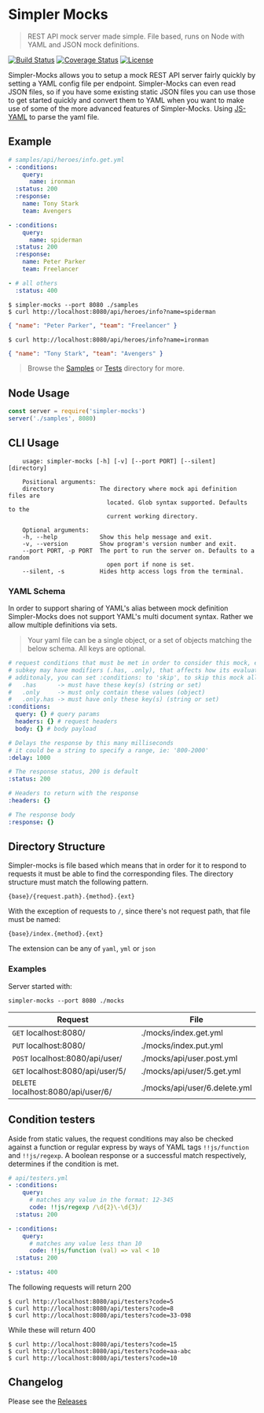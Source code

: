 # Simpler Mocks

> REST API mock server made simple. File based, runs on Node with YAML and JSON mock definitions.

[![Build Status](https://travis-ci.org/RonaldJerez/simpler-mocks.svg?branch=master)](https://travis-ci.org/RonaldJerez/simpler-mocks)
[![Coverage Status](https://coveralls.io/repos/github/RonaldJerez/simpler-mocks/badge.svg?branch=master)](https://coveralls.io/github/RonaldJerez/simpler-mocks?branch=master)
[![License](https://img.shields.io/badge/license-MIT-blue.svg)](LICENSE)

Simpler-Mocks allows you to setup a mock REST API server fairly quickly by setting a YAML config file per endpoint. Simpler-Mocks can even read JSON files, so if you have some existing static JSON files you can use those to get started quickly and convert them to YAML when you want to make use of some of the more advanced features of Simpler-Mocks. Using [JS-YAML](https://github.com/nodeca/js-yaml) to parse the yaml file.

## Example

```yaml
# samples/api/heroes/info.get.yml
- :conditions:
    query:
      name: ironman
  :status: 200
  :response:
    name: Tony Stark
    team: Avengers

- :conditions:
    query:
      name: spiderman
  :status: 200
  :response:
    name: Peter Parker
    team: Freelancer

- # all others
  :status: 400
```

```
$ simpler-mocks --port 8080 ./samples
$ curl http://localhost:8080/api/heroes/info?name=spiderman
```

```json
{ "name": "Peter Parker", "team": "Freelancer" }
```

```
$ curl http://localhost:8080/api/heroes/info?name=ironman
```

```json
{ "name": "Tony Stark", "team": "Avengers" }
```

> Browse the [Samples](samples/) or [Tests](tests/) directory for more.

## Node Usage

```js
const server = require('simpler-mocks')
server('./samples', 8080)
```

## CLI Usage

```
    usage: simpler-mocks [-h] [-v] [--port PORT] [--silent] [directory]

    Positional arguments:
    directory             The directory where mock api definition files are
                            located. Glob syntax supported. Defaults to the
                            current working directory.

    Optional arguments:
    -h, --help            Show this help message and exit.
    -v, --version         Show program's version number and exit.
    --port PORT, -p PORT  The port to run the server on. Defaults to a random
                            open port if none is set.
    --silent, -s          Hides http access logs from the terminal.
```

### YAML Schema

In order to support sharing of YAML's alias between mock definition Simpler-Mocks does not support YAML's multi document syntax. Rather we allow multiple definitions via sets.

> Your yaml file can be a single object, or a set of objects matching the below schema. All keys are optional.

```yaml
# request conditions that must be met in order to consider this mock, each
# subkey may have modifiers (.has, .only), that affects how its evaluated.
# additonaly, you can set :conditions: to 'skip', to skip this mock all together.
#   .has      -> must have these key(s) (string or set)
#   .only     -> must only contain these values (object)
#   .only.has -> must have only these key(s) (string or set)
:conditions:
  query: {} # query params
  headers: {} # request headers
  body: {} # body payload

# Delays the response by this many milliseconds
# it could be a string to specify a range, ie: '800-2000'
:delay: 1000

# The response status, 200 is default
:status: 200

# Headers to return with the response
:headers: {}

# The response body
:response: {}
```

## Directory Structure

Simpler-mocks is file based which means that in order for it to respond to requests it must be able to find the corresponding files. The directory structure must match the following pattern.

`{base}/{request.path}.{method}.{ext}`

With the exception of requests to `/`, since there's not request path, that file must be named:

`{base}/index.{method}.{ext}`

The extension can be any of `yaml`, `yml` or `json`

### Examples

Server started with:

```
simpler-mocks --port 8080 ./mocks
```

| Request                             | File                          |
| ----------------------------------- | ----------------------------- |
| `GET` localhost:8080/               | ./mocks/index.get.yml         |
| `PUT` localhost:8080/               | ./mocks/index.put.yml         |
| `POST` localhost:8080/api/user/     | ./mocks/api/user.post.yml     |
| `GET` localhost:8080/api/user/5/    | ./mocks/api/user/5.get.yml    |
| `DELETE` localhost:8080/api/user/6/ | ./mocks/api/user/6.delete.yml |

## Condition testers

Aside from static values, the request conditions may also be checked against a function or regular express by ways of YAML tags `!!js/function` and `!!js/regexp`. A boolean response or a successful match respectively, determines if the condition is met.

```yaml
# api/testers.yml
- :conditions:
    query:
      # matches any value in the format: 12-345
      code: !!js/regexp /\d{2}\-\d{3}/
  :status: 200

- :conditions:
    query:
      # matches any value less than 10
      code: !!js/function (val) => val < 10
  :status: 200

- :status: 400
```

The following requests will return 200

```
$ curl http://localhost:8080/api/testers?code=5
$ curl http://localhost:8080/api/testers?code=8
$ curl http://localhost:8080/api/testers?code=33-098
```

While these will return 400

```
$ curl http://localhost:8080/api/testers?code=15
$ curl http://localhost:8080/api/testers?code=aa-abc
$ curl http://localhost:8080/api/testers?code=10
```

## Changelog

Please see the [Releases](https://github.com/ronaldjerez/simpler-mocks/releases)
